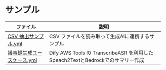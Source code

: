 # サンプル

|ファイル|説明|
|---|---|
|[CSV 抽出サンプル.yml](CSV%20抽出サンプル.yml)|CSV ファイルを読み取って生成AIに連携するサンプル|
|[議事録生成ユースケース.yml](./議事録生成ユースケース.yml)|Dify AWS Tools の TranscribeASR を利用したSpeach2TextとBedrockでのサマリー作成|